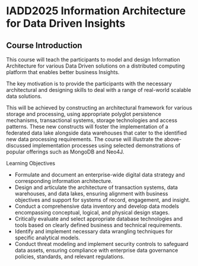 # IADD2025 Information Architecture for Data Driven Insights

## Course Introduction

This course will teach the participants to model and design Information Architecture for various Data Driven solutions on a distributed computing platform that enables better business Insights.

The key motivation is to provide the participants with the necessary architectural and designing skills to deal with a range of real-world scalable data solutions.

This will be achieved by constructing an architectural framework for various storage and processing, using appropriate polyglot persistence mechanisms, transactional systems, storage technologies and access patterns. These new constructs will foster the implementation of a federated data lake alongside data warehouses that cater to the identified new data processing requirements.
The course will illustrate the above-discussed implementation processes using selected demonstrations of popular offerings such as MongoDB and Neo4J.

Learning Objectives

* Formulate and document an enterprise-wide digital data strategy and corresponding information architecture.
* Design and articulate the architecture of transaction systems, data warehouses, and data lakes, ensuring alignment with business objectives and support for systems of record, engagement, and insight.
* Conduct a comprehensive data inventory and develop data models encompassing conceptual, logical, and physical design stages.
* Critically evaluate and select appropriate database technologies and tools based on clearly defined business and technical requirements.
* Identify and implement necessary data wrangling techniques for specific analytical models.
* Conduct threat modeling and implement security controls to safeguard data assets, ensuring compliance with enterprise data governance policies, standards, and relevant regulations.

